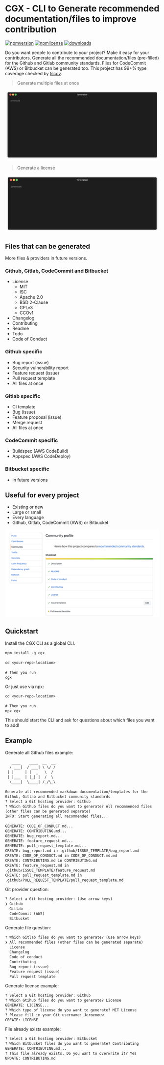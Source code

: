 # CGX - CLI to Generate recommended documentation/files to improve contribution

[![npmversion](https://img.shields.io/npm/v/cgx.svg)](https://github.com/jeroenouw/cgx)
[![npmlicense](https://img.shields.io/npm/l/cgx.svg)](https://github.com/jeroenouw/cgx/blob/master/LICENSE/)
[![downloads](https://img.shields.io/npm/dy/cgx.svg)](https://github.com/jeroenouw/cgx)

Do you want people to contribute to your project? Make it easy for your contributors. Generate all the recommended documentation/files (pre-filled) for the Github and Gitlab community standards. Files for CodeCommit (AWS) or Bitbucket can be generated too. This project has 99+% type coverage checked by [tscov](https://github.com/jeroenouw/liftr-tscov).

> Generate multiple files at once
<p align="center"><img src="/cgx-demo.gif?raw=true"/></p>

> Generate a license
<p align="center"><img src="/cgx-demo-license.gif?raw=true"/></p>

## Files that can be generated
More files & providers in future versions.

### Github, Gitlab, CodeCommit and Bitbucket
* License 
  - MIT
  - ISC
  - Apache 2.0
  - BSD 2-Clause
  - GPLv3
  - CCOv1
* Changelog
* Contributing
* Readme
* Todo
* Code of Conduct

### Github specific
* Bug report (issue)
* Security vulnerability report
* Feature request (issue)
* Pull request template
* All files at once

### Gitlab specific
* CI template
* Bug (issue)
* Feature proposal (issue)
* Merge request
* All files at once

### CodeCommit specific
* Buildspec (AWS CodeBuild)
* Appspec (AWS CodeDeploy)

### Bitbucket specific
* In future versions

## Useful for every project
* Existing or new
* Large or small
* Every language
* Github, Gitlab, CodeCommit (AWS) or Bitbucket

![](community-score.png)

## Quickstart

Install the CGX CLI as a global CLI.

```shell
npm install -g cgx

cd <your-repo-location>

# Then you run
cgx
```

Or just use via npx:

```shell
cd <your-repo-location>

# Then you run
npx cgx
```

This should start the CLI and ask for questions about which files you want to add!

## Example

Generate all Github files example:
```shell
   ____    ____  __  __
  / ___|  / ___| \ \/ /
 | |     | |  _   \  /
 | |___  | |_| |  /  \
  \____|  \____| /_/\_\

Generate all recommended markdown documentation/templates for the Github, Gitlab and Bitbucket community standards
? Select a Git hosting provider: Github
? Which Github files do you want to generate? All recommended files (other files can be generated separate)
INFO: Start generating all recommended files...

GENERATE: CODE_OF_CONDUCT.md...
GENERATE: CONTRIBUTING.md...
GENERATE: bug_report.md...
GENERATE: feature_request.md...
GENERATE: pull_request_template.md...
CREATE: bug_report.md in .github/ISSUE_TEMPLATE/bug_report.md
CREATE: CODE_OF_CONDUCT.md in CODE_OF_CONDUCT.md.md
CREATE: CONTRIBUTING.md in CONTRIBUTING.md
CREATE: feature_request.md in .github/ISSUE_TEMPLATE/feature_request.md
CREATE: pull_request_template.md in .github/PULL_REQUEST_TEMPLATE/pull_request_template.md
```

Git provider question:
```shell
? Select a Git hosting provider: (Use arrow keys)
❯ Github
  Gitlab
  CodeCommit (AWS)
  Bitbucket
```

Generate file question: 
```shell  
? Which Gitlab files do you want to generate? (Use arrow keys)
❯ All recommended files (other files can be generated separate)
  License
  Changelog
  Code of conduct
  Contributing
  Bug report (issue)
  Feature request (issue)
  Pull request template
```

Generate license example:  
```shell  
? Select a Git hosting provider: Github
? Which Gtihub files do you want to generate? License
GENERATE: LICENSE...
? Which type of license do you want to generate? MIT License
? Please fill in your Git username: Jeroenouw
CREATE: LICENSE
```

File already exists example:
```shell
? Select a Git hosting provider: Bitbucket
? Which Bitbucket files do you want to generate? Contributing
GENERATE: CONTRIBUTING.md...
? This file already exists. Do you want to overwrite it? Yes
UPDATE: CONTRIBUTING.md
```